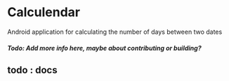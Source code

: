 # Calculendar

Android application for calculating the number of days between two dates

##### Todo: Add more info here, maybe about contributing or building?

## todo : docs
